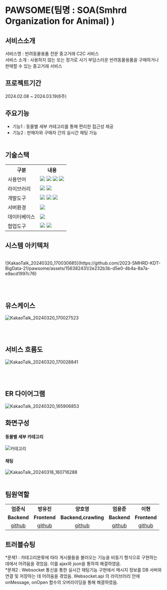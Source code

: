 # PAWSOME(팀명 : SOA(Smhrd Organization for Animal) )

## 서비스소개
서비스명 : 반려동물용품 전문 중고거래 C2C 서비스 <br>
서비스 소개 : 사용하지 않는 또는 정가로 사기 부담스러운 반려동물용품을 구매하거나 판매할 수 있는 중고거래 서비스

## 프로젝트기간
2024.02.08 ~ 2024.03.19(6주)

## 주요기능
* 기능1 : 동물별 세부 카테고리를 통해 편리한 접근성 제공 <br>
* 기능2 : 판매자와 구매자 간의 실시간 채팅 가능 <br><br>

## 기술스택
<table>
    <tr>
        <th>구분</th>
        <th>내용</th>
    </tr>
    <tr>
        <td>사용언어</td>
        <td>
            <img src="https://img.shields.io/badge/Java-007396?style=for-the-badge&logo=java&logoColor=white"/>
            <img src="https://img.shields.io/badge/HTML5-E34F26?style=for-the-badge&logo=HTML5&logoColor=white"/>
            <img src="https://img.shields.io/badge/CSS3-1572B6?style=for-the-badge&logo=CSS3&logoColor=white"/>
            <img src="https://img.shields.io/badge/JavaScript-F7DF1E?style=for-the-badge&logo=JavaScript&logoColor=white"/>
        </td>
    </tr>
    <tr>
        <td>라이브러리</td>
        <td>
            <img src="https://img.shields.io/badge/BootStrap-7952B3?style=for-the-badge&logo=BootStrap&logoColor=white"/>
            <img src="https://img.shields.io/badge/Socket.io-010101?style=for-the-badge&logo=Socket.io&logoColor=white">
        </td>
    </tr>
    <tr>
        <td>개발도구</td>
        <td>
            <img src="https://img.shields.io/badge/Eclipse-2C2255?style=for-the-badge&logo=Eclipse&logoColor=white"/>
            <img src="https://img.shields.io/badge/VSCode-007ACC?style=for-the-badge&logo=VisualStudioCode&logoColor=white"/>
            <img src="https://img.shields.io/badge/Jupyter-F37626?style=for-the-badge&logo=Jupyter&logoColor=white"/>
        </td>
    </tr>
    <tr>
        <td>서버환경</td>
        <td>
            <img src="https://img.shields.io/badge/Apache Tomcat-D22128?style=for-the-badge&logo=Apache Tomcat&logoColor=white"/>
        </td>
    </tr>
    <tr>
        <td>데이터베이스</td>
        <td>
            <img src="https://img.shields.io/badge/Oracle 11g-F80000?style=for-the-badge&logo=Oracle&logoColor=white"/>
        </td>
    </tr>
    <tr>
        <td>협업도구</td>
        <td>
            <img src="https://img.shields.io/badge/Git-F05032?style=for-the-badge&logo=Git&logoColor=white"/>
            <img src="https://img.shields.io/badge/GitHub-181717?style=for-the-badge&logo=GitHub&logoColor=white"/>
        </td>
    </tr>
</table>


## 시스템 아키텍처
<br>
![KakaoTalk_20240320_170030685](https://github.com/2023-SMHRD-KDT-BigData-21/pawsome/assets/156382431/2e232b3b-d5e0-4b4a-8a7a-e9acd1997c76)

<br><br>
## 유스케이스
![KakaoTalk_20240320_170027523](https://github.com/2023-SMHRD-KDT-BigData-21/pawsome/assets/156382431/9127e27c-6f8f-4658-9a8d-59e092c81a71)

<br><br>
## 서비스 흐름도
![KakaoTalk_20240320_170028841](https://github.com/2023-SMHRD-KDT-BigData-21/pawsome/assets/156382431/226d6f03-77c0-4667-a55e-1256e1f74d7b)

<br><br>

## ER 다이어그램
![KakaoTalk_20240320_165906853](https://github.com/2023-SMHRD-KDT-BigData-21/pawsome/assets/156382431/5f630e01-3980-4f53-a04d-0380a4e41221)
<br>

## 화면구성
#### 동물별 세부 카테고리 
![카테고리](https://github.com/2023-SMHRD-KDT-BigData-21/pawsome/assets/156382431/4c203de4-7048-438c-87e8-382b3d30a9c0)
<br>
#### 채팅
![KakaoTalk_20240318_160716288](https://github.com/2023-SMHRD-KDT-BigData-21/pawsome/assets/156382431/509d865d-6757-42a1-a7ec-0275eebfa7e6)
<br>
<br>

## 팀원역할
<table>
  <tr>
    <td align="center"><strong>엄준식</strong></td>
    <td align="center"><strong>방유진</strong></td>
    <td align="center"><strong>양호영</strong></td>
    <td align="center"><strong>엄윤준</strong></td>
    <td align="center"><strong>이현</strong></td>
  </tr>
  <tr>
    <td align="center"><b>Backend</b></td>
    <td align="center"><b>Frontend</b></td>
    <td align="center"><b>Backend,crawling</b></td>
    <td align="center"><b>Backend</b></td>
    <td align="center"><b>Frontend</b></td>
  </tr>
  <tr>
    <td align="center"><a href="https://github.com/Eomjuns1k" target='_blank'>github</a></td>
    <td align="center"><a href="https://github.com/qkddb" target='_blank'>github</a></td>
    <td align="center"><a href="https://github.com/hoyoung94" target='_blank'>github</a></td>
    <td align="center"><a href="https://github.com/june2301" target='_blank'>github</a></td>
    <td align="center"><a href="https://github.com/LEEHYUN97" target='_blank'>github</a></td>
  </tr>
</table>


## 트러블슈팅
*문제1 : 카테고리분류에 따라 게시물들을 불러오는 기능을 비동기 형식으로 구현하는 데에서 어려움을 겪었음. 
이를 ajax와 json을 통하여 해결하였음.
<br>
*문제2 : Websocket 통신을 통한 실시간 채팅기능 구현에서 메시지 정보를 DB 서버와 연결 및 저장하는 데 어려움을 겪었음.
Websocket.api 의 라이브러리 안에 onMessage, onOpen 함수의 오버라이딩을 통해 해결하였음.
<br>
